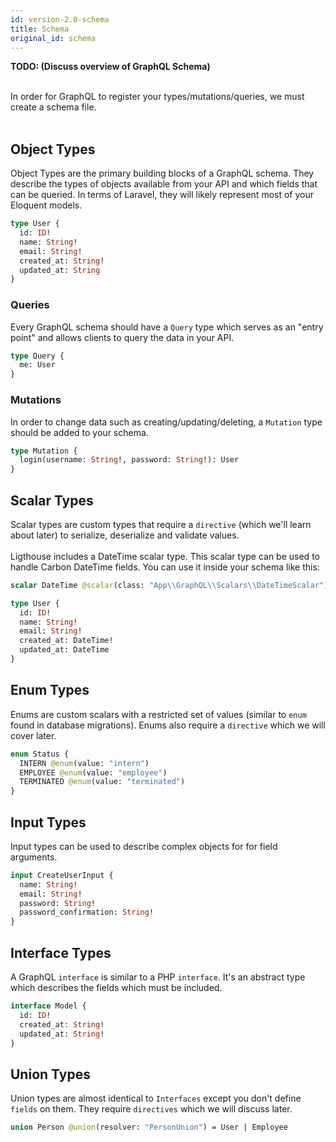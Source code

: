 ```yaml
---
id: version-2.0-schema
title: Schema
original_id: schema
---
```


**TODO: (Discuss overview of GraphQL Schema)**

<br />
In order for GraphQL to register your types/mutations/queries, we must create a schema file.
<br /><br />

## Object Types

Object Types are the primary building blocks of a GraphQL schema. They describe the types of objects available from your API and which fields that can be queried. In terms of Laravel, they will likely represent most of your Eloquent models.

```graphql
type User {
  id: ID!
  name: String!
  email: String!
  created_at: String!
  updated_at: String
}
```

### Queries

Every GraphQL schema should have a `Query` type which serves as an "entry point" and allows clients to query the data in your API.

```graphql
type Query {
  me: User
}
```

### Mutations

In order to change data such as creating/updating/deleting, a `Mutation` type should be added to your schema.

```graphql
type Mutation {
  login(username: String!, password: String!): User
}
```

## Scalar Types

Scalar types are custom types that require a `directive` (which we'll learn about later) to serialize, deserialize and validate values.
<br><br>
Ligthouse includes a DateTime scalar type. This scalar type can be used to handle Carbon DateTime fields. 
You can use it inside your schema like this:

```graphql
scalar DateTime @scalar(class: "App\\GraphQL\\Scalars\\DateTimeScalar")

type User {
  id: ID!
  name: String!
  email: String!
  created_at: DateTime!
  updated_at: DateTime
}
```

## Enum Types

Enums are custom scalars with a restricted set of values (similar to `enum` found in database migrations). Enums also require a `directive` which we will cover later.

```graphql
enum Status {
  INTERN @enum(value: "intern")
  EMPLOYEE @enum(value: "employee")
  TERMINATED @enum(value: "terminated")
}
```

## Input Types

Input types can be used to describe complex objects for for field arguments.

```graphql
input CreateUserInput {
  name: String!
  email: String!
  password: String!
  password_confirmation: String!
}
```

## Interface Types

A GraphQL `interface` is similar to a PHP `interface`. It's an abstract type which describes the fields which must be included.

```graphql
interface Model {
  id: ID!
  created_at: String!
  updated_at: String!
}
```

## Union Types

Union types are almost identical to `Interfaces` except you don't define `fields` on them. They require `directives` which we will discuss later.

```graphql
union Person @union(resolver: "PersonUnion") = User | Employee
```
